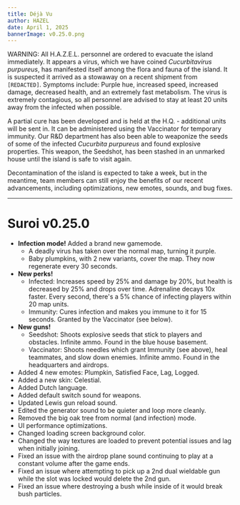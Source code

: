 ```yaml
---
title: Déjà Vu
author: HAZEL
date: April 1, 2025
bannerImage: v0.25.0.png
---
```

WARNING: All H.A.Z.E.L. personnel are ordered to evacuate the island immediately. It appears a virus, which we have coined *Cucurbitavirus purpureus*, has manifested itself among the flora and fauna of the island. It is suspected it arrived as a stowaway on a recent shipment from `[REDACTED]`. Symptoms include: Purple hue, increased speed, increased damage, decreased health, and an extremely fast metabolism. The virus is extremely contagious, so all personnel are advised to stay at least 20 units away from the infected when possible.

A partial cure has been developed and is held at the H.Q. - additional units will be sent in. It can be administered using the Vaccinator for temporary immunity. Our R&D department has also been able to weaponize the seeds of some of the infected *Cucurbita purpureus* and found explosive properties. This weapon, the Seedshot, has been stashed in an unmarked house until the island is safe to visit again.

Decontamination of the island is expected to take a week, but in the meantime, team members can still enjoy the benefits of our recent advancements, including optimizations, new emotes, sounds, and bug fixes.
***
# Suroi v0.25.0

- **Infection mode!** Added a brand new gamemode.
  - A deadly virus has taken over the normal map, turning it purple.
  - Baby plumpkins, with 2 new variants, cover the map. They now regenerate every 30 seconds.
- **New perks!**
  - Infected: Increases speed by 25% and damage by 20%, but health is decreased by 25% and drops over time. Adrenaline decays 10x faster. Every second, there's a 5% chance of infecting players within 20 map units.
  - Immunity: Cures infection and makes you immune to it for 15 seconds. Granted by the Vaccinator (see below).
- **New guns!**
  - Seedshot: Shoots explosive seeds that stick to players and obstacles. Infinite ammo. Found in the blue house basement.
  - Vaccinator: Shoots needles which grant Immunity (see above), heal teammates, and slow down enemies. Infinite ammo. Found in the headquarters and airdrops.
- Added 4 new emotes: Plumpkin, Satisfied Face, Lag, Logged.
- Added a new skin: Celestial.
- Added Dutch language.
- Added default switch sound for weapons.
- Updated Lewis gun reload sound.
- Edited the generator sound to be quieter and loop more cleanly.
- Removed the big oak tree from normal (and infection) mode.
- UI performance optimizations.
- Changed loading screen background color.
- Changed the way textures are loaded to prevent potential issues and lag when initially joining.
- Fixed an issue with the airdrop plane sound continuing to play at a constant volume after the game ends.
- Fixed an issue where attempting to pick up a 2nd dual wieldable gun while the slot was locked would delete the 2nd gun.
- Fixed an issue where destroying a bush while inside of it would break bush particles.
